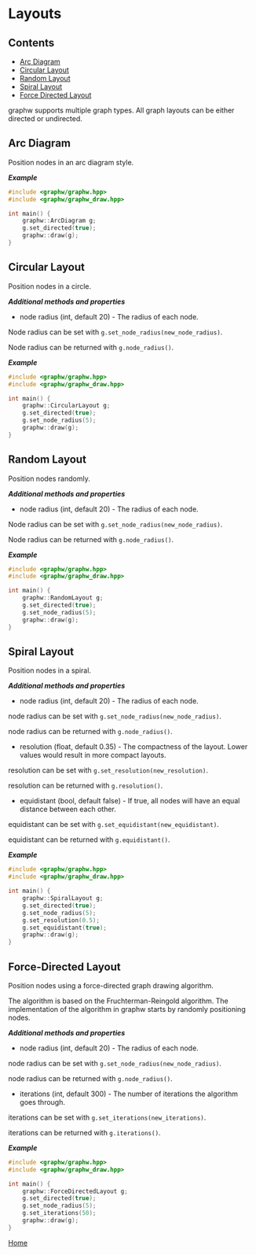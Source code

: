 # Layouts

## Contents

+ [Arc Diagram](#arc-diagram)
+ [Circular Layout](#circular-layout)
+ [Random Layout](#random-layout)
+ [Spiral Layout](#spiral-layout)
+ [Force Directed Layout](#force-directed-layout)

graphw supports multiple graph types. All graph layouts can be either directed or undirected.

## Arc Diagram

Position nodes in an arc diagram style.

***Example***

```cpp
#include <graphw/graphw.hpp>
#include <graphw/graphw_draw.hpp>

int main() {
    graphw::ArcDiagram g;
    g.set_directed(true);
    graphw::draw(g);
}
```

## Circular Layout

Position nodes in a circle.

***Additional methods and properties***

+ node radius (int, default 20) - The radius of each node.

Node radius can be set with `g.set_node_radius(new_node_radius)`.

Node radius can be returned with `g.node_radius()`.

***Example***

```cpp
#include <graphw/graphw.hpp>
#include <graphw/graphw_draw.hpp>

int main() {
    graphw::CircularLayout g;
    g.set_directed(true);
    g.set_node_radius(5);
    graphw::draw(g);
}
```

## Random Layout

Position nodes randomly.

***Additional methods and properties***

+ node radius (int, default 20) - The radius of each node.

Node radius can be set with `g.set_node_radius(new_node_radius)`.

Node radius can be returned with `g.node_radius()`.

***Example***

```cpp
#include <graphw/graphw.hpp>
#include <graphw/graphw_draw.hpp>

int main() {
    graphw::RandomLayout g;
    g.set_directed(true);
    g.set_node_radius(5);
    graphw::draw(g);
}
```

## Spiral Layout

Position nodes in a spiral.

***Additional methods and properties***

+ node radius (int, default 20) - The radius of each node.

node radius can be set with `g.set_node_radius(new_node_radius)`.

node radius can be returned with `g.node_radius()`.

+ resolution (float, default 0.35) - The compactness of the layout. Lower values would result in more compact layouts.

resolution can be set with `g.set_resolution(new_resolution)`.

resolution can be returned with `g.resolution()`.

+ equidistant (bool, default false) - If true, all nodes will have an equal distance between each other.

equidistant can be set with `g.set_equidistant(new_equidistant)`.

equidistant can be returned with `g.equidistant()`.

***Example***

```cpp
#include <graphw/graphw.hpp>
#include <graphw/graphw_draw.hpp>

int main() {
    graphw::SpiralLayout g;
    g.set_directed(true);
    g.set_node_radius(5);
    g.set_resolution(0.5);
    g.set_equidistant(true);
    graphw::draw(g);
}
```

## Force-Directed Layout

Position nodes using a force-directed graph drawing algorithm.

The algorithm is based on the Fruchterman-Reingold algorithm.
The implementation of the algorithm in graphw starts by randomly positioning nodes.

***Additional methods and properties***

+ node radius (int, default 20) - The radius of each node.

node radius can be set with `g.set_node_radius(new_node_radius)`.

node radius can be returned with `g.node_radius()`.

+ iterations (int, default 300) - The number of iterations the algorithm goes through.

iterations can be set with `g.set_iterations(new_iterations)`.

iterations can be returned with `g.iterations()`.

***Example***

```cpp
#include <graphw/graphw.hpp>
#include <graphw/graphw_draw.hpp>

int main() {
    graphw::ForceDirectedLayout g;
    g.set_directed(true);
    g.set_node_radius(5);
    g.set_iterations(50);
    graphw::draw(g);
}
```

[Home](./readme.md)
